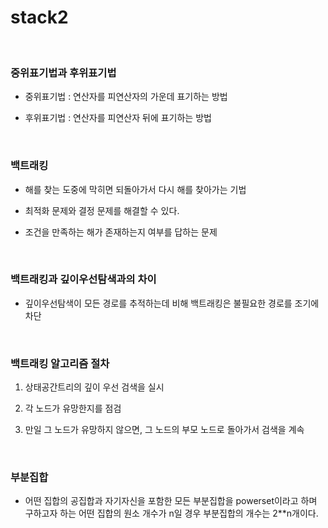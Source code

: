 # stack2

<br>

### 중위표기법과 후위표기법

- 중위표기법 : 연산자를 피연산자의 가운데 표기하는 방법

- 후위표기법 : 연산자를 피연산자 뒤에 표기하는 방법

<br>

### 백트래킹

- 해를 찾는 도중에 막히면 되돌아가서 다시 해를 찾아가는 기법

- 최적화 문제와 결정 문제를 해결할 수 있다.

- 조건을 만족하는 해가 존재하는지 여부를 답하는 문제

<br>

### 백트래킹과 깊이우선탐색과의 차이

- 깊이우선탐색이 모든 경로를 추적하는데 비해 백트래킹은 불필요한 경로를 조기에 차단

<br>

### 백트래킹 알고리즘 절차

1. 상태공간트리의 깊이 우선 검색을 실시

2. 각 노드가 유망한지를 점검

3. 만일 그 노드가 유망하지 않으면, 그 노드의 부모 노드로 돌아가서 검색을 계속

<br>

### 부분집합

- 어떤 집합의 공집합과 자기자신을 포함한 모든 부분집합을 powerset이라고 하며 구하고자 하는 어떤 집합의 원소 개수가 n일 경우 부분집합의 개수는 2**n개이다.

